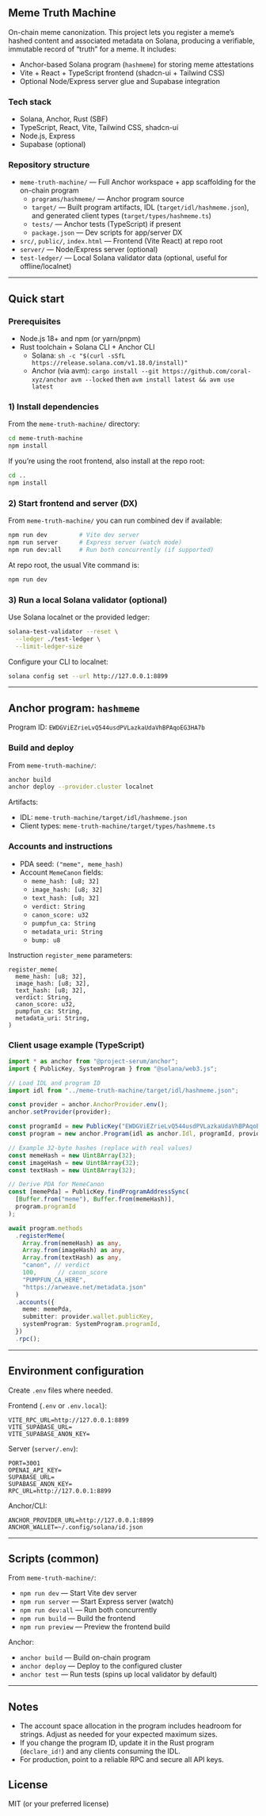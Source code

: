 ## Meme Truth Machine

On-chain meme canonization. This project lets you register a meme’s hashed content and associated metadata on Solana, producing a verifiable, immutable record of “truth” for a meme. It includes:

- Anchor-based Solana program (`hashmeme`) for storing meme attestations
- Vite + React + TypeScript frontend (shadcn-ui + Tailwind CSS)
- Optional Node/Express server glue and Supabase integration

### Tech stack

- Solana, Anchor, Rust (SBF)
- TypeScript, React, Vite, Tailwind CSS, shadcn-ui
- Node.js, Express
- Supabase (optional)

### Repository structure

- `meme-truth-machine/` — Full Anchor workspace + app scaffolding for the on-chain program
  - `programs/hashmeme/` — Anchor program source
  - `target/` — Built program artifacts, IDL (`target/idl/hashmeme.json`), and generated client types (`target/types/hashmeme.ts`)
  - `tests/` — Anchor tests (TypeScript) if present
  - `package.json` — Dev scripts for app/server DX
- `src/`, `public/`, `index.html` — Frontend (Vite React) at repo root
- `server/` — Node/Express server (optional)
- `test-ledger/` — Local Solana validator data (optional, useful for offline/localnet)

---

## Quick start

### Prerequisites

- Node.js 18+ and npm (or yarn/pnpm)
- Rust toolchain + Solana CLI + Anchor CLI
  - Solana: `sh -c "$(curl -sSfL https://release.solana.com/v1.18.0/install)"`
  - Anchor (via avm): `cargo install --git https://github.com/coral-xyz/anchor avm --locked` then `avm install latest && avm use latest`

### 1) Install dependencies

From the `meme-truth-machine/` directory:

```bash
cd meme-truth-machine
npm install
```

If you’re using the root frontend, also install at the repo root:

```bash
cd ..
npm install
```

### 2) Start frontend and server (DX)

From `meme-truth-machine/` you can run combined dev if available:

```bash
npm run dev         # Vite dev server
npm run server      # Express server (watch mode)
npm run dev:all     # Run both concurrently (if supported)
```

At repo root, the usual Vite command is:

```bash
npm run dev
```

### 3) Run a local Solana validator (optional)

Use Solana localnet or the provided ledger:

```bash
solana-test-validator --reset \
  --ledger ./test-ledger \
  --limit-ledger-size
```

Configure your CLI to localnet:

```bash
solana config set --url http://127.0.0.1:8899
```

---

## Anchor program: `hashmeme`

Program ID: `EWDGViEZrieLvQ544usdPVLazkaUdaVhBPAqoEG3HA7b`

### Build and deploy

From `meme-truth-machine/`:

```bash
anchor build
anchor deploy --provider.cluster localnet
```

Artifacts:

- IDL: `meme-truth-machine/target/idl/hashmeme.json`
- Client types: `meme-truth-machine/target/types/hashmeme.ts`

### Accounts and instructions

- PDA seed: `("meme", meme_hash)`
- Account `MemeCanon` fields:
  - `meme_hash: [u8; 32]`
  - `image_hash: [u8; 32]`
  - `text_hash: [u8; 32]`
  - `verdict: String`
  - `canon_score: u32`
  - `pumpfun_ca: String`
  - `metadata_uri: String`
  - `bump: u8`

Instruction `register_meme` parameters:

```text
register_meme(
  meme_hash: [u8; 32],
  image_hash: [u8; 32],
  text_hash: [u8; 32],
  verdict: String,
  canon_score: u32,
  pumpfun_ca: String,
  metadata_uri: String,
)
```

### Client usage example (TypeScript)

```ts
import * as anchor from "@project-serum/anchor";
import { PublicKey, SystemProgram } from "@solana/web3.js";

// Load IDL and program ID
import idl from "../meme-truth-machine/target/idl/hashmeme.json";

const provider = anchor.AnchorProvider.env();
anchor.setProvider(provider);

const programId = new PublicKey("EWDGViEZrieLvQ544usdPVLazkaUdaVhBPAqoEG3HA7b");
const program = new anchor.Program(idl as anchor.Idl, programId, provider);

// Example 32-byte hashes (replace with real values)
const memeHash = new Uint8Array(32);
const imageHash = new Uint8Array(32);
const textHash = new Uint8Array(32);

// Derive PDA for MemeCanon
const [memePda] = PublicKey.findProgramAddressSync(
  [Buffer.from("meme"), Buffer.from(memeHash)],
  program.programId
);

await program.methods
  .registerMeme(
    Array.from(memeHash) as any,
    Array.from(imageHash) as any,
    Array.from(textHash) as any,
    "canon", // verdict
    100,      // canon_score
    "PUMPFUN_CA_HERE",
    "https://arweave.net/metadata.json"
  )
  .accounts({
    meme: memePda,
    submitter: provider.wallet.publicKey,
    systemProgram: SystemProgram.programId,
  })
  .rpc();
```

---

## Environment configuration

Create `.env` files where needed.

Frontend (`.env` or `.env.local`):

```dotenv
VITE_RPC_URL=http://127.0.0.1:8899
VITE_SUPABASE_URL=
VITE_SUPABASE_ANON_KEY=
```

Server (`server/.env`):

```dotenv
PORT=3001
OPENAI_API_KEY=
SUPABASE_URL=
SUPABASE_ANON_KEY=
RPC_URL=http://127.0.0.1:8899
```

Anchor/CLI:

```dotenv
ANCHOR_PROVIDER_URL=http://127.0.0.1:8899
ANCHOR_WALLET=~/.config/solana/id.json
```

---

## Scripts (common)

From `meme-truth-machine/`:

- `npm run dev` — Start Vite dev server
- `npm run server` — Start Express server (watch)
- `npm run dev:all` — Run both concurrently
- `npm run build` — Build the frontend
- `npm run preview` — Preview the frontend build

Anchor:

- `anchor build` — Build on-chain program
- `anchor deploy` — Deploy to the configured cluster
- `anchor test` — Run tests (spins up local validator by default)

---

## Notes

- The account space allocation in the program includes headroom for strings. Adjust as needed for your expected maximum sizes.
- If you change the program ID, update it in the Rust program (`declare_id!`) and any clients consuming the IDL.
- For production, point to a reliable RPC and secure all API keys.

## License

MIT (or your preferred license)


